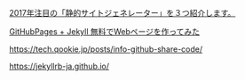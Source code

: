 [2017年注目の「静的サイトジェネレーター」を３つ紹介します。](https://github.com/MightyBright/TEKITOU/new/master)

[GitHubPages + Jekyll 無料でWebページを作ってみた](https://qiita.com/koyo-miyamura/items/5ec89ac9689be49a55f6)

https://tech.qookie.jp/posts/info-github-share-code/

https://jekyllrb-ja.github.io/
